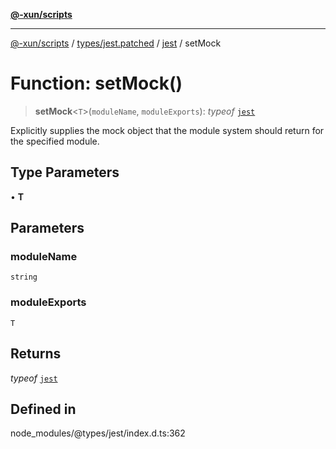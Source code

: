[**@-xun/scripts**](../../../../../README.md)

***

[@-xun/scripts](../../../../../README.md) / [types/jest.patched](../../../README.md) / [jest](../README.md) / setMock

# Function: setMock()

> **setMock**\<`T`\>(`moduleName`, `moduleExports`): *typeof* [`jest`](../README.md)

Explicitly supplies the mock object that the module system should return
for the specified module.

## Type Parameters

• **T**

## Parameters

### moduleName

`string`

### moduleExports

`T`

## Returns

*typeof* [`jest`](../README.md)

## Defined in

node\_modules/@types/jest/index.d.ts:362
